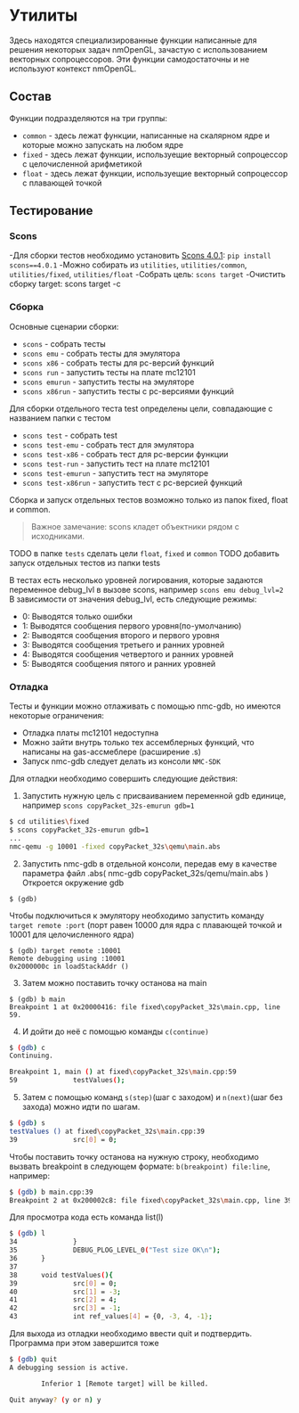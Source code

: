 # Утилиты

Здесь находятся специализированные функции написанные для решения некоторых задач nmOpenGL, зачастую с использованием векторных сопроцессоров. Эти функции самодостаточны и не используют контекст nmOpenGL.

## Состав

Функции подразделяются на три группы:
* `common` - здесь лежат функции, написанные на скалярном ядре и которые можно запускать на любом ядре
* `fixed` - здесь лежат функции, используещие векторный сопроцессор с целочисленной арифметикой
* `float` - здесь лежат функции, используещие векторный сопроцессор с плавающей точкой

## Тестирование

### Scons

-Для сборки тестов необходимо установить [Scons 4.0.1](https://www.scons.org/doc/production/HTML/scons-user.html#chap-build-install): `pip install scons==4.0.1`
-Можно собирать из `utilities`, `utilities/common`, `utilities/fixed`, `utilities/float` 
-Собрать цель: `scons target`
-Очистить сборку target: scons target -c


### Сборка
Основные сценарии сборки:
 - `scons` - собрать тесты
 - `scons emu` - собрать тесты для эмулятора
 - `scons x86` - собрать тесты для pc-версий функций
 - `scons run` - запустить тесты на плате mc12101
 - `scons emurun` - запустить тесты на эмуляторе
 - `scons x86run` - запустить тесты с pc-версиями функций

Для сборки отдельного теста test определены цели, совпадающие с названием папки с тестом
 - `scons test` - собрать test
 - `scons test-emu` - собрать тест для эмулятора
 - `scons test-x86` - собрать тест для pc-версии функции
 - `scons test-run` - запустить тест на плате mc12101
 - `scons test-emurun` - запустить тест на эмуляторе
 - `scons test-x86run` - запустить тест с pc-версией функций

Сборка и запуск отдельных тестов возможно только из папок fixed, float и common. 

> Важное замечание: scons кладет объектники рядом с исходниками.

TODO в папке `tests` сделать цели `float`, `fixed` и `common` 
TODO добавить запуск отдельных тестов из папки tests

В тестах есть несколько уровней логирования, которые задаются переменное debug_lvl в вызове scons, например `scons emu debug_lvl=2`
В зависимости от значения debug_lvl, есть следующие режимы:
- 0: Выводятся только ошибки
- 1: Выводятся сообщения первого уровня(по-умолчанию)
- 2: Выводятся сообщения второго и первого уровня
- 3: Выводятся сообщения третьего и ранних уровней
- 4: Выводятся сообщения четвертого и ранних уровней
- 5: Выводятся сообщения пятого и ранних уровней


### Отладка

Тесты и функции можно отлаживать с помощью nmc-gdb, но имеются некоторые ограничения:
- Отладка платы mc12101 недоступна
- Можно зайти внутрь только тех ассемблерных функций, что написаны на gas-ассмеблере (расширение .s)
- Запуск nmc-gdb следует делать из консоли `NMC-SDK`

Для отладки необходимо совершить следующие действия:
1. Запустить нужную цель с присваиванием переменной gdb единице, например `scons copyPacket_32s-emurun gdb=1`

```bash
$ cd utilities\fixed
$ scons copyPacket_32s-emurun gdb=1
...
nmc-qemu -g 10001 -fixed copyPacket_32s\qemu\main.abs

```

2. Запустить nmc-gdb в отдельной консоли, передав ему в качестве параметра файл .abs( nmc-gdb copyPacket_32s/qemu/main.abs )
Откроется окружение gdb
```
$ (gdb)
```
Чтобы подключиться к эмулятору необходимо запустить команду `target remote :port` (порт равен 10000 для ядра с плавающей точкой и 10001 для целочисленного ядра)
```
$ (gdb) target remote :10001
Remote debugging using :10001
0x2000000c in loadStackAddr ()
```

3. Затем можно поставить точку останова на main
```
$ (gdb) b main
Breakpoint 1 at 0x20000416: file fixed\copyPacket_32s\main.cpp, line 59.
```
4. И дойти до неё c помощью команды `c(continue)`
```bash
$ (gdb) c
Continuing.

Breakpoint 1, main () at fixed\copyPacket_32s\main.cpp:59
59              testValues();
```

5. Затем с помощью команд `s(step)`(шаг с заходом) и `n(next)`(шаг без захода) можно идти по шагам. 

```bash
$ (gdb) s
testValues () at fixed\copyPacket_32s\main.cpp:39
39              src[0] = 0;

```

Чтобы поставить точку останова на нужную строку, необходимо вызвать breakpoint в следующем формате: `b(breakpoint) file:line`, например:
```bash
$ (gdb) b main.cpp:39
Breakpoint 2 at 0x200002c8: file fixed\copyPacket_32s\main.cpp, line 39.
```
Для просмотра кода есть команда list(l)
```bash
$ (gdb) l
34              }
35              DEBUG_PLOG_LEVEL_0("Test size OK\n");
36      }
37
38      void testValues(){
39              src[0] = 0;
40              src[1] = -3;
41              src[2] = 4;
42              src[3] = -1;
43              int ref_values[4] = {0, -3, 4, -1};
```

Для выхода из отладки необходимо ввести quit и подтвердить. Программа при этом завершится тоже
```bash
$ (gdb) quit
A debugging session is active.

        Inferior 1 [Remote target] will be killed.

Quit anyway? (y or n) y

```


